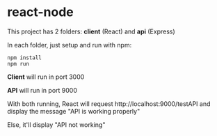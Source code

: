 # react-node

This project has 2 folders: **client** (React) and **api** (Express)

In each folder, just setup and run with npm:
```
npm install
npm run
```

**Client** will run in port 3000

**API** will run in port 9000

With both running, React will request http://localhost:9000/testAPI and display the message "API is working properly"

Else, it'll display "API not working"

